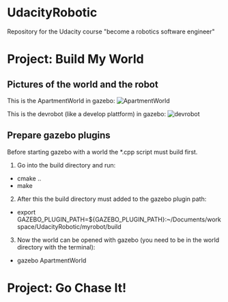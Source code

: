 # UdacityRobotic
Repository for the Udacity course "become a robotics software engineer"

# Project: Build My World
## Pictures of the world and the robot
This is the ApartmentWorld in gazebo:
![ApartmentWorld](https://user-images.githubusercontent.com/80584914/111225133-b113d400-85df-11eb-8d93-d04a77f4d82e.PNG)

This is the devrobot (like a develop plattform) in gazebo:
![devrobot](https://user-images.githubusercontent.com/80584914/111225139-b2dd9780-85df-11eb-9a63-376b5d88e5e4.PNG)

## Prepare gazebo plugins
Before starting gazebo with a world the *.cpp script must build first.
1. Go into the build directory and run:
* cmake ..
* make

2. After this the build directory must added to the gazebo plugin path:
* export GAZEBO_PLUGIN_PATH=${GAZEBO_PLUGIN_PATH}:~/Documents/workspace/UdacityRobotic/myrobot/build

3. Now the world can be opened with gazebo (you need to be in the world directory with the terminal):
* gazebo ApartmentWorld

# Project: Go Chase It!


